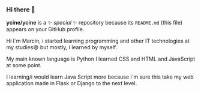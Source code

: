 ### Hi there 👋


**ycine/ycine** is a ✨ _special_ ✨ repository because its `README.md` (this file) appears on your GitHub profile.


 Hi I`m Marcin, i started learning programming and other IT technologies at my studies😄 but mostly, i learned by myself.
 
 My main known language is Python
 I learned CSS and HTML and JavaScript at some point.
 
 I learning/i would learn Java Script more because i`m sure this take my web application made in Flask or Django to the next level.
 


